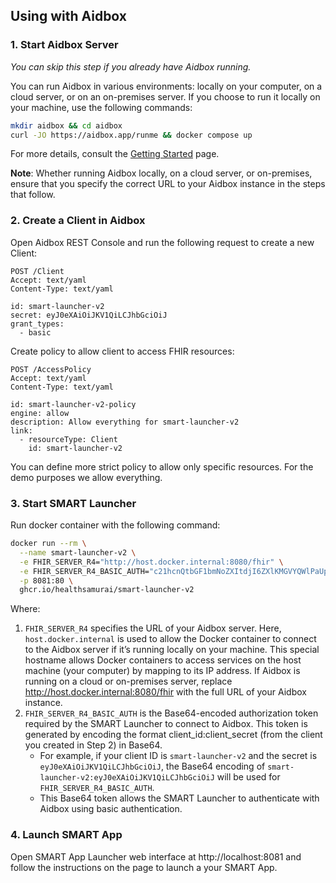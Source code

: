 ## Using with Aidbox

### 1. Start Aidbox Server

_You can skip this step if you already have Aidbox running._

You can run Aidbox in various environments: locally on your computer, on a cloud server, or on an on-premises server. If
you choose to run it locally on your machine, use the following commands:

```bash
mkdir aidbox && cd aidbox
curl -JO https://aidbox.app/runme && docker compose up
```

For more details, consult the [Getting Started](https://docs.aidbox.app/getting-started) page.

**Note**: Whether running Aidbox locally, on a cloud server, or on-premises, ensure that you specify the correct URL to
your Aidbox instance in the steps that follow.

### 2. Create a Client in Aidbox

Open Aidbox REST Console and run the following request to create a new Client:

```http request
POST /Client
Accept: text/yaml
Content-Type: text/yaml

id: smart-launcher-v2
secret: eyJ0eXAiOiJKV1QiLCJhbGciOiJ
grant_types:
  - basic
```

Create policy to allow client to access FHIR resources:

```http request
POST /AccessPolicy
Accept: text/yaml
Content-Type: text/yaml

id: smart-launcher-v2-policy
engine: allow 
description: Allow everything for smart-launcher-v2
link:
  - resourceType: Client
    id: smart-launcher-v2
```

You can define more strict policy to allow only specific resources. For the demo purposes we allow everything.

### 3. Start SMART Launcher

Run docker container with the following command:

```bash 
docker run --rm \
  --name smart-launcher-v2 \
  -e FHIR_SERVER_R4="http://host.docker.internal:8080/fhir" \
  -e FHIR_SERVER_R4_BASIC_AUTH="c21hcnQtbGF1bmNoZXItdjI6ZXlKMGVYQWlPaUpLVjFRaUxDSmhiR2NpT2lK" \
  -p 8081:80 \
  ghcr.io/healthsamurai/smart-launcher-v2
```

Where:

1. `FHIR_SERVER_R4` specifies the URL of your Aidbox server. Here, `host.docker.internal` is used to allow the Docker
   container to connect to the Aidbox server if it’s running locally on your machine.
   This special hostname allows Docker containers to access services on the host machine (your computer) by mapping to
   its IP address.
   If Aidbox is running on a cloud or on-premises server, replace http://host.docker.internal:8080/fhir with the full
   URL of your Aidbox instance.
2. `FHIR_SERVER_R4_BASIC_AUTH` is the Base64-encoded authorization token required by the SMART Launcher to connect to
   Aidbox. This token is generated by encoding the format client_id:client_secret
   (from the client you created in Step 2) in Base64.
    * For example, if your client ID is `smart-launcher-v2` and the secret is `eyJ0eXAiOiJKV1QiLCJhbGciOiJ`, the Base64
      encoding of `smart-launcher-v2:eyJ0eXAiOiJKV1QiLCJhbGciOiJ` will be used for `FHIR_SERVER_R4_BASIC_AUTH`.
    * This Base64 token allows the SMART Launcher to authenticate with Aidbox using basic authentication.

### 4. Launch SMART App

Open SMART App Launcher web interface at http://localhost:8081 and follow the instructions on the page to launch a your
SMART App.
